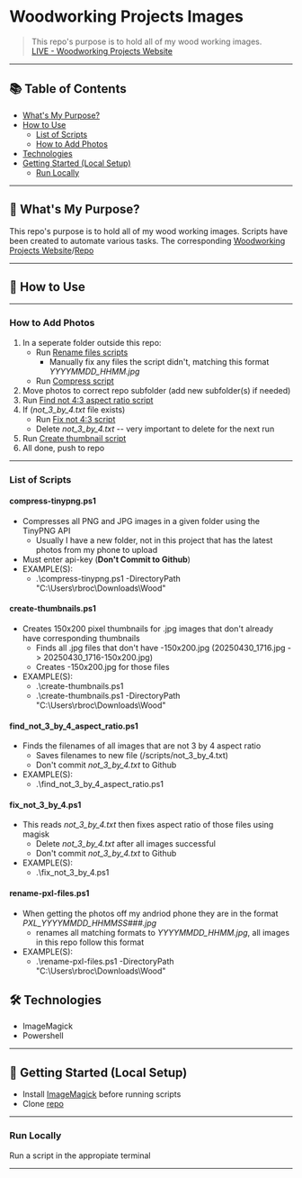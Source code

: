 # Woodworking Projects Images

> This repo's purpose is to hold all of my wood working images. <br/>
> [LIVE - Woodworking Projects Website](https://woodworking-projects.ryan-brock.com/)

---

## 📚 Table of Contents

- [What's My Purpose?](#-whats-my-purpose)
- [How to Use](#-how-to-use)
  - [List of Scripts](#list-of-scripts)
  - [How to Add Photos](#how-to-add-photos)
- [Technologies](#-technologies)
- [Getting Started (Local Setup)](#-getting-started-local-setup)
  - [Run Locally](#run-locally)

---

## 🧠 What's My Purpose?

This repo's purpose is to hold all of my wood working images. Scripts have been created to automate various tasks. The corresponding [Woodworking Projects Website](https://woodworking-projects.ryan-brock.com/)/[Repo](https://github.com/rbrock44/woodworking-projects)

---

## 🚦 How to Use

---

### How to Add Photos
  1. In a seperate folder outside this repo:
      - Run [Rename files scripts](#rename-pxl-filesps1)
        - Manually fix any files the script didn't, matching this format *YYYYMMDD_HHMM.jpg*  
      - Run [Compress script](#compress-tinypngps1) 
  2. Move photos to correct repo subfolder (add new subfolder(s) if needed)
  3. Run [Find not 4:3 aspect ratio script](#find_not_3_by_4_aspect_ratiops1) 
  4. If (*not_3_by_4.txt* file exists) 
      - Run [Fix not 4:3 script](#fix_not_3_by_4ps1)
      - Delete *not_3_by_4.txt* -- very important to delete for the next run
  5. Run [Create thumbnail script](#create-thumbnailsps1)  
  6. All done, push to repo

---

### List of Scripts

#### compress-tinypng.ps1
  - Compresses all PNG and JPG images in a given folder using the TinyPNG API
    - Usually I have a new folder, not in this project that has the latest photos from my phone to upload
  - Must enter api-key (**Don't Commit to Github**)
  - EXAMPLE(S): 
    - .\compress-tinypng.ps1 -DirectoryPath "C:\Users\rbroc\Downloads\Wood"

#### create-thumbnails.ps1
  - Creates 150x200 pixel thumbnails for .jpg images that don't already have corresponding thumbnails
    - Finds all .jpg files that don't have -150x200.jpg (20250430_1716.jpg -> 20250430_1716-150x200.jpg)
    - Creates -150x200.jpg for those files
  - EXAMPLE(S):
    - .\create-thumbnails.ps1
    - .\create-thumbnails.ps1 -DirectoryPath "C:\Users\rbroc\Downloads\Wood"

#### find_not_3_by_4_aspect_ratio.ps1
  - Finds the filenames of all images that are not 3 by 4 aspect ratio 
    - Saves filenames to new file (/scripts/not_3_by_4.txt)
    - Don't commit *not_3_by_4.txt* to Github 
  - EXAMPLE(S):
    - .\find_not_3_by_4_aspect_ratio.ps1

#### fix_not_3_by_4.ps1
- This reads *not_3_by_4.txt* then fixes aspect ratio of those files using magisk
  - Delete *not_3_by_4.txt* after all images successful
  - Don't commit *not_3_by_4.txt* to Github
- EXAMPLE(S):
  - .\fix_not_3_by_4.ps1

#### rename-pxl-files.ps1
- When getting the photos off my andriod phone they are in the format *PXL_YYYYMMDD_HHMMSS###.jpg*
  - renames all matching formats to *YYYYMMDD_HHMM.jpg*, all images in this repo follow this format
- EXAMPLE(S):
  - .\rename-pxl-files.ps1 -DirectoryPath "C:\Users\rbroc\Downloads\Wood"

## 🛠 Technologies

- ImageMagick
- Powershell

---

## 🚀 Getting Started (Local Setup)

* Install [ImageMagick](https://imagemagick.org/script/download.php#windows) before running scripts
* Clone [repo](https://github.com/rbrock44/woodworking-projects-images)

---

### Run Locally

Run a script in the appropiate terminal

---
